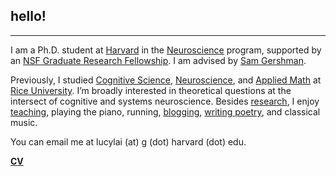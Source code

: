 ## hello!
***
I am a Ph.D. student at <a href="http://www.harvard.edu" target="_blank">Harvard</a> in the <a href="http://www.hms.harvard.edu/dms/neuroscience/index.html" target="_blank">Neuroscience</a> program, supported by an <a href="https://www.nsfgrfp.org/" target="_blank">NSF Graduate Research Fellowship</a>. I am advised by <a href="http://gershmanlab.webfactional.com/index.html" target="_blank">Sam Gershman</a>.

Previously, I studied <a href="http://cogsci.rice.edu/" target="_blank">Cognitive Science</a>, <a href="http://neuroscience.rice.edu" target="_blank">Neuroscience</a>, and <a href="http://www.caam.rice.edu/" target="_blank">Applied Math</a> at <a href="http://www.rice.edu/" target="_blank">Rice University</a>. I’m broadly interested in theoretical questions at the intersect of cognitive and systems neuroscience. Besides [research](./research.html), I enjoy [teaching](./teaching.html), playing the piano, running, <a href="http://lucyblogs.wordpress.com/" target="_blank">blogging</a>, <a href="http://subcorticalsongs.wordpress.com/" target="_blank">writing poetry</a>, and classical music.

You can email me at lucylai (at) g (dot) harvard (dot) edu.

**[CV](./lai_cv.pdf)**
